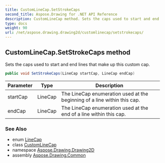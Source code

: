 ```yaml
---
title: CustomLineCap.SetStrokeCaps
second_title: Aspose.Drawing for .NET API Reference
description: CustomLineCap method. Sets the caps used to start and end lines that make up this custom cap
type: docs
weight: 90
url: /net/aspose.drawing.drawing2d/customlinecap/setstrokecaps/
---
```

## CustomLineCap.SetStrokeCaps method

Sets the caps used to start and end lines that make up this custom cap.

```csharp
public void SetStrokeCaps(LineCap startCap, LineCap endCap)
```

| Parameter | Type | Description |
| --- | --- | --- |
| startCap | LineCap | The LineCap enumeration used at the beginning of a line within this cap. |
| endCap | LineCap | The LineCap enumeration used at the end of a line within this cap. |

### See Also

* enum [LineCap](../../linecap/)
* class [CustomLineCap](../)
* namespace [Aspose.Drawing.Drawing2D](../../customlinecap/)
* assembly [Aspose.Drawing.Common](../../../)


